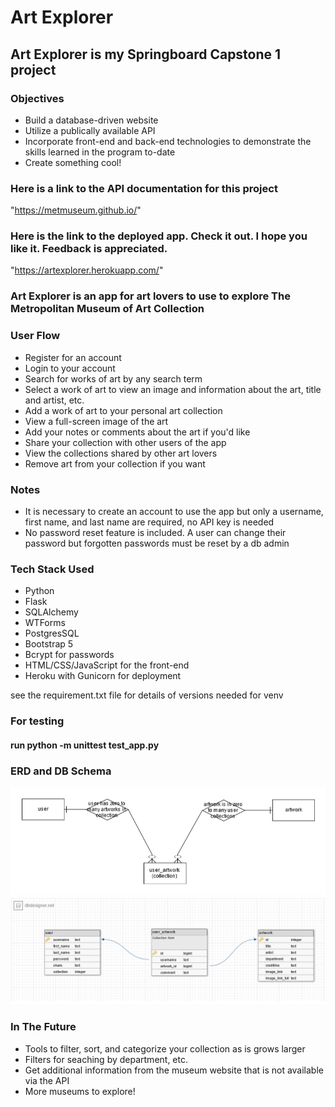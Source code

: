 # Art Explorer

## Art Explorer is my Springboard Capstone 1 project

### Objectives

- Build a database-driven website
- Utilize a publically available API
- Incorporate front-end and back-end technologies to demonstrate the skills learned in the program to-date
- Create something cool!

### Here is a link to the API documentation for this project

"https://metmuseum.github.io/"

### Here is the link to the deployed app. Check it out. I hope you like it. Feedback is appreciated.

"https://artexplorer.herokuapp.com/"

### Art Explorer is an app for art lovers to use to explore The Metropolitan Museum of Art Collection

### User Flow

- Register for an account
- Login to your account
- Search for works of art by any search term
- Select a work of art to view an image and information about the art, title and artist, etc.
- Add a work of art to your personal art collection
- View a full-screen image of the art
- Add your notes or comments about the art if you'd like
- Share your collection with other users of the app
- View the collections shared by other art lovers
- Remove art from your collection if you want

### Notes

- It is necessary to create an account to use the app but only a username, first name, and last name are required, no API key is needed
- No password reset feature is included. A user can change their password but forgotten passwords must be reset by a db admin

### Tech Stack Used

- Python
- Flask
- SQLAlchemy
- WTForms
- PostgresSQL
- Bootstrap 5
- Bcrypt for passwords
- HTML/CSS/JavaScript for the front-end
- Heroku with Gunicorn for deployment

see the requirement.txt file for details of versions needed for venv

### For testing

#### run python -m unittest test_app.py

### ERD and DB Schema

<!-- markdownlint-disable -->
<img src="art_explorer erd.png">
<img src="art_explorer schema.png">
<!-- markdownlint-restore -->

### In The Future

- Tools to filter, sort, and categorize your collection as is grows larger
- Filters for seaching by department, etc.
- Get additional information from the museum website that is not available via the API
- More museums to explore!
